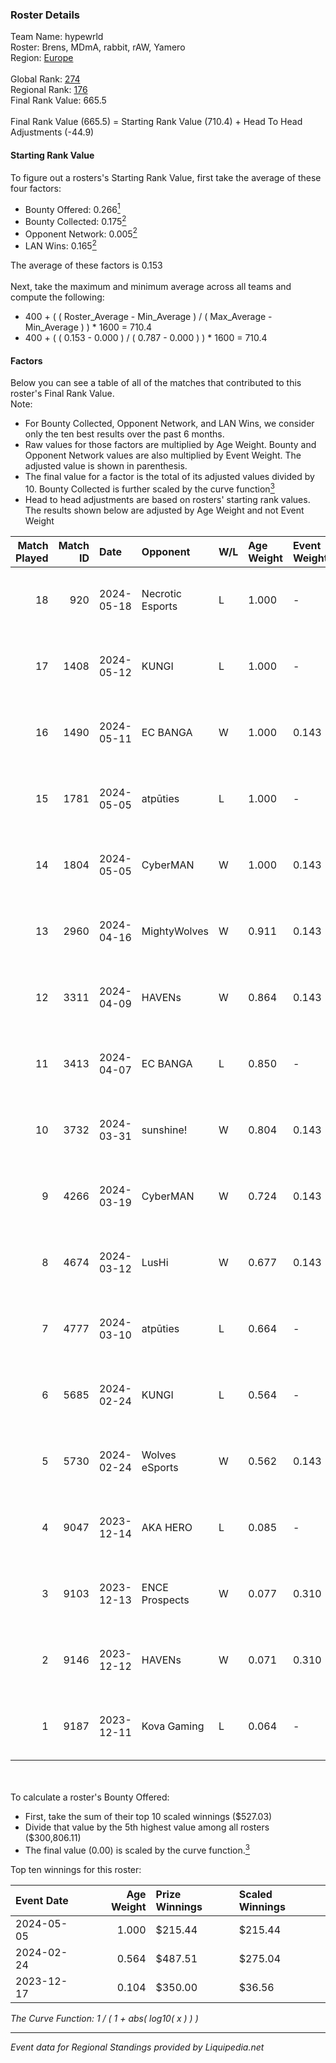 ### Roster Details<br />
Team Name: hypewrld<br />
Roster: Brens, MDmA, rabbit, rAW, Yamero<br />
Region: [Europe]( ../standings_europe.md)<br />
<br />
Global Rank: [274](../standings_global.md)<br />
Regional Rank: [176]( ../standings_europe.md)<br />
Final Rank Value:  665.5<br />
<br />
Final Rank Value (665.5) = Starting Rank Value (710.4) + Head To Head Adjustments (-44.9)<br />

#### Starting Rank Value<br />
To figure out a rosters's Starting Rank Value, first take the average of these four factors:<br />
- Bounty Offered: 0.266[<sup>1</sup>](#table2)
- Bounty Collected: 0.175[<sup>2</sup>](#table1)
- Opponent Network: 0.005[<sup>2</sup>](#table1)
- LAN Wins: 0.165[<sup>2</sup>](#table1)

The average of these factors is 0.153<br />
<br />
Next, take the maximum and minimum average across all teams and compute the following:<br />
- 400 + ( ( Roster_Average - Min_Average ) / ( Max_Average - Min_Average ) ) * 1600 = 710.4
- 400 + ( ( 0.153 - 0.000 ) / ( 0.787 - 0.000 ) ) * 1600 = 710.4


#### Factors<br />
Below you can see a table of all of the matches that contributed to this roster's Final Rank Value.<br />
Note:<br />

- For Bounty Collected, Opponent Network, and LAN Wins, we consider only the ten best results over the past 6 months.
- Raw values for those factors are multiplied by Age Weight. Bounty and Opponent Network values are also multiplied by Event Weight. The adjusted value is shown in parenthesis.
- The final value for a factor is the total of its adjusted values divided by 10. Bounty Collected is further scaled by the curve function[<sup>3</sup>](#curveFunction)
- Head to head adjustments are based on rosters' starting rank values. The results shown below are adjusted by Age Weight and not Event Weight
<span id="table1"></span><br />


| Match Played | Match ID | Date       | Opponent         | W/L | Age Weight | Event Weight | Bounty Collected | Opponent Network | LAN Wins  | H2H Adj. | Roster                                |
| -: | -: | :- | :- | :- | :- | :- | :- | :- | :- | -: | :- |
|           18 |      920 | 2024-05-18 | Necrotic Esports | L   | 1.000      | -            | -                | -                | -         |   -22.07 | Brens, MDmA, rabbit, rAW, Yamero      |
|           17 |     1408 | 2024-05-12 | KUNGI            | L   | 1.000      | -            | -                | -                | -         |   -14.82 | Brens, flAir, rabbit, rAW, Yamero     |
|           16 |     1490 | 2024-05-11 | EC BANGA         | W   | 1.000      | 0.143        | 0.000 (0.000)    | 0.028 (0.004)    | 0 (0.000) |     6.89 | Brens, flAir, rabbit, rAW, Yamero     |
|           15 |     1781 | 2024-05-05 | atpūties         | L   | 1.000      | -            | -                | -                | -         |   -11.80 | Brens, rabbit, rAW, sqreet, Yamero    |
|           14 |     1804 | 2024-05-05 | CyberMAN         | W   | 1.000      | 0.143        | 0.000 (0.000)    | 0.081 (0.012)    | 1 (1.000) |     7.37 | Brens, rabbit, rAW, sqreet, Yamero    |
|           13 |     2960 | 2024-04-16 | MightyWolves     | W   | 0.911      | 0.143        | 0.000 (0.000)    | 0.075 (0.010)    | 0 (0.000) |     6.74 | Brens, rabbit, rAW, sqreet, Yamero    |
|           12 |     3311 | 2024-04-09 | HAVENs           | W   | 0.864      | 0.143        | 0.000 (0.000)    | 0.040 (0.005)    | 0 (0.000) |     4.31 | Brens, rabbit, rAW, sqreet, Yamero    |
|           11 |     3413 | 2024-04-07 | EC BANGA         | L   | 0.850      | -            | -                | -                | -         |   -20.43 | Brens, rabbit, rAW, sqreet, Yamero    |
|           10 |     3732 | 2024-03-31 | sunshine!        | W   | 0.804      | 0.143        | 0.000 (0.000)    | 0.000 (0.000)    | 0 (0.000) |     3.36 | Brens, rabbit, rAW, sqreet, Yamero    |
|            9 |     4266 | 2024-03-19 | CyberMAN         | W   | 0.724      | 0.143        | 0.000 (0.000)    | 0.081 (0.008)    | 0 (0.000) |     5.36 | Brens, rabbit, rAW, sqreet, Yamero    |
|            8 |     4674 | 2024-03-12 | LusHi            | W   | 0.677      | 0.143        | 0.000 (0.000)    | 0.000 (0.000)    | 0 (0.000) |     3.21 | Brens, rabbit, rAW, sqreet, Yamero    |
|            7 |     4777 | 2024-03-10 | atpūties         | L   | 0.664      | -            | -                | -                | -         |    -8.91 | Brens, rabbit, rAW, sqreet, Yamero    |
|            6 |     5685 | 2024-02-24 | KUNGI            | L   | 0.564      | -            | -                | -                | -         |    -9.28 | Brens, flairr, rabbit, sqreet, Yamero |
|            5 |     5730 | 2024-02-24 | Wolves eSports   | W   | 0.562      | 0.143        | 0.002 (0.000)    | 0.109 (0.009)    | 1 (0.562) |     6.74 | Brens, flairr, rabbit, sqreet, Yamero |
|            4 |     9047 | 2023-12-14 | AKA HERO         | L   | 0.085      | -            | -                | -                | -         |    -1.68 | Brens, flairr, rabbit, sqreet, yamero |
|            3 |     9103 | 2023-12-13 | ENCE Prospects   | W   | 0.077      | 0.310        | 0.001 (0.000)    | 0.034 (0.001)    | 0 (0.000) |     1.09 | Brens, flairr, rabbit, sqreet, yamero |
|            2 |     9146 | 2023-12-12 | HAVENs           | W   | 0.071      | 0.310        | 0.000 (0.000)    | 0.040 (0.001)    | 0 (0.000) |     0.34 | Brens, flairr, rabbit, sqreet, yamero |
|            1 |     9187 | 2023-12-11 | Kova Gaming      | L   | 0.064      | -            | -                | -                | -         |    -1.32 | Brens, flairr, rabbit, sqreet, yamero |

<br />
<span id="table2"></span><br />
To calculate a roster's Bounty Offered:<br />

- First, take the sum of their top 10 scaled winnings ($527.03)
- Divide that value by the 5th highest value among all rosters ($300,806.11)
- The final value (0.00) is scaled by the curve function.[<sup>3</sup>](#curveFunction)

Top ten winnings for this roster:<br />

| Event Date | Age Weight | Prize Winnings | Scaled Winnings |
| :- | -: | :- | :- |
| 2024-05-05 |      1.000 | $215.44        | $215.44         |
| 2024-02-24 |      0.564 | $487.51        | $275.04         |
| 2023-12-17 |      0.104 | $350.00        | $36.56          |


<span id="curveFunction"></span>_The Curve Function: 1 / ( 1 + abs( log10( x ) ) )_<br />

---
_Event data for Regional Standings provided by Liquipedia.net_<br />
